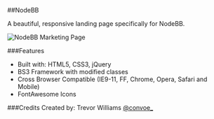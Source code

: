 ##NodeBB

A beautiful, responsive landing page specifically for NodeBB.

![NodeBB Marketing Page](https://github.com/cnvo/nodebb.org/raw/e7491e76c8a8a73f17c6c7dabde654fc9e535a47/images/screenies/screenie-m1.png)

###Features

 * Built with: HTML5, CSS3, jQuery
 * BS3 Framework with modified classes
 * Cross Browser Compatible (IE9-11, FF, Chrome, Opera, Safari and Mobile)
 * FontAwesome Icons

###Credits
Created by: Trevor Williams [@convoe_](http://twitter.com/convoe_)